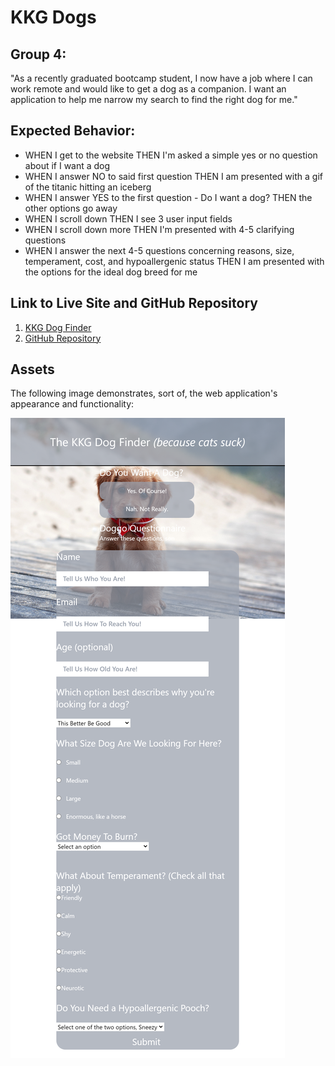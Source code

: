 # KKG Dogs

## Group 4: 
"As a recently graduated bootcamp student, I now have a job where I can work remote and would like to get a dog as a companion. I want an application to help me narrow my search to find the right dog for me."


## Expected Behavior:
* WHEN I get to the website
THEN I'm asked a simple yes or no question about if I want a dog
* WHEN I answer NO to said first question
THEN I am presented with a gif of the titanic hitting an iceberg
* WHEN I answer YES to the first question  - Do I want a dog?
THEN the other options go away
* WHEN I scroll down
THEN I see 3 user input fields
* WHEN I scroll down more
THEN I'm presented with 4-5 clarifying questions
* WHEN I answer the next 4-5 questions concerning reasons, size, temperament, cost, and hypoallergenic status
THEN I am presented with the options for the ideal dog breed for me

## Link to Live Site and GitHub Repository
1. [KKG Dog Finder](https://kstayslc.github.io/KKG-Dogs/)
2. [GitHub Repository](https://github.com/KStaySLC/KKG-Dogs)

## Assets
The following image demonstrates, sort of, the web application's appearance and functionality:

![This is what our webpage currently looks like.](./assets/images/kkg_screenshot.png)


